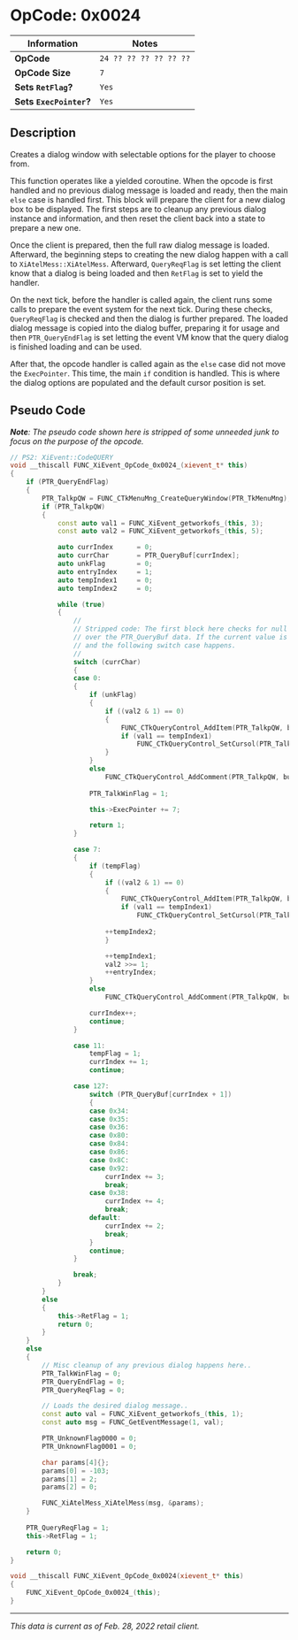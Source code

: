 # OpCode: 0x0024

| Information               | Notes |
|---                        |---    |
| **OpCode**                | `24 ?? ?? ?? ?? ?? ??` |
| **OpCode Size**           | `7`   |
| **Sets `RetFlag`?**       | `Yes` |
| **Sets `ExecPointer`?**   | `Yes` |

## Description

Creates a dialog window with selectable options for the player to choose from.

This function operates like a yielded coroutine. When the opcode is first handled and no previous dialog message is loaded and ready, then the main `else` case is handled first. This block will prepare the client for a new dialog box to be displayed. The first steps are to cleanup any previous dialog instance and information, and then reset the client back into a state to prepare a new one.

Once the client is prepared, then the full raw dialog message is loaded. Afterward, the beginning steps to creating the new dialog happen with a call to `XiAtelMess::XiAtelMess`. Afterward, `QueryReqFlag` is set letting the client know that a dialog is being loaded and then `RetFlag` is set to yield the handler.

On the next tick, before the handler is called again, the client runs some calls to prepare the event system for the next tick. During these checks, `QueryReqFlag` is checked and then the dialog is further prepared. The loaded dialog message is copied into the dialog buffer, preparing it for usage and then `PTR_QueryEndFlag` is set letting the event VM know that the query dialog is finished loading and can be used.

After that, the opcode handler is called again as the `else` case did not move the `ExecPointer`. This time, the main `if` condition is handled. This is where the dialog options are populated and the default cursor position is set.

## Pseudo Code

_**Note**: The pseudo code shown here is stripped of some unneeded junk to focus on the purpose of the opcode._

```cpp
// PS2: XiEvent::CodeQUERY
void __thiscall FUNC_XiEvent_OpCode_0x0024_(xievent_t* this)
{
    if (PTR_QueryEndFlag)
    {
        PTR_TalkpQW = FUNC_CTkMenuMng_CreateQueryWindow(PTR_TkMenuMng);
        if (PTR_TalkpQW)
        {
            const auto val1 = FUNC_XiEvent_getworkofs_(this, 3);
            const auto val2 = FUNC_XiEvent_getworkofs_(this, 5);

            auto currIndex      = 0;
            auto currChar       = PTR_QueryBuf[currIndex];
            auto unkFlag        = 0;
            auto entryIndex     = 1;
            auto tempIndex1     = 0;
            auto tempIndex2     = 0;

            while (true)
            {
                //
                // Stripped code: The first block here checks for null terminators when looping
                // over the PTR_QueryBuf data. If the current value is > 0, then the loop breaks
                // and the following switch case happens.
                //
                switch (currChar)
                {
                case 0:
                {
                    if (unkFlag)
                    {
                        if ((val2 & 1) == 0)
                        {
                            FUNC_CTkQueryControl_AddItem(PTR_TalkpQW, buff, entryIndex);
                            if (val1 == tempIndex1)
                                FUNC_CTkQueryControl_SetCursol(PTR_TalkpQW, tempIndex2, 0);
                        }
                    }
                    else
                        FUNC_CTkQueryControl_AddComment(PTR_TalkpQW, buff);
                    
                    PTR_TalkWinFlag = 1;

                    this->ExecPointer += 7;

                    return 1;
                }

                case 7:
                {
                    if (tempFlag)
                    {
                        if ((val2 & 1) == 0)
                        {
                            FUNC_CTkQueryControl_AddItem(PTR_TalkpQW, buff, entryIndex);
                            if (val1 == tempIndex1)
                                FUNC_CTkQueryControl_SetCursol(PTR_TalkpQW, tempIndex2, 0);
                        
                        ++tempIndex2;
                        }

                        ++tempIndex1;
                        val2 >>= 1;
                        ++entryIndex;
                    }
                    else
                        FUNC_CTkQueryControl_AddComment(PTR_TalkpQW, buff);

                    currIndex++;
                    continue;
                }

                case 11:
                    tempFlag = 1;
                    currIndex += 1;
                    continue;

                case 127:
                    switch (PTR_QueryBuf[currIndex + 1])
                    {
                    case 0x34:
                    case 0x35:
                    case 0x36:
                    case 0x80:
                    case 0x84:
                    case 0x86:
                    case 0x8C:
                    case 0x92:
                        currIndex += 3;
                        break;
                    case 0x38:
                        currIndex += 4;
                        break;
                    default:
                        currIndex += 2;
                        break;
                    }
                    continue;
                }

                break;
            }
        }
        else
        {
            this->RetFlag = 1;
            return 0;
        }
    }
    else
    {
        // Misc cleanup of any previous dialog happens here..
        PTR_TalkWinFlag = 0;
        PTR_QueryEndFlag = 0;
        PTR_QueryReqFlag = 0;

        // Loads the desired dialog message..
        const auto val = FUNC_XiEvent_getworkofs_(this, 1);
        const auto msg = FUNC_GetEventMessage(1, val);

        PTR_UnknownFlag0000 = 0;
        PTR_UnknownFlag0001 = 0;

        char params[4]{};
        params[0] = -103;
        params[1] = 2;
        params[2] = 0;

        FUNC_XiAtelMess_XiAtelMess(msg, &params);
    }
    
    PTR_QueryReqFlag = 1;
    this->RetFlag = 1;

    return 0;
}

void __thiscall FUNC_XiEvent_OpCode_0x0024(xievent_t* this)
{
    FUNC_XiEvent_OpCode_0x0024_(this);
}
```

---

_This data is current as of Feb. 28, 2022 retail client._